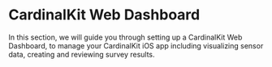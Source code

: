 # CardinalKit Web Dashboard

In this section, we will guide you through setting up a CardinalKit Web Dashboard, to manage your CardinalKit iOS app including visualizing sensor data, creating and reviewing survey results.